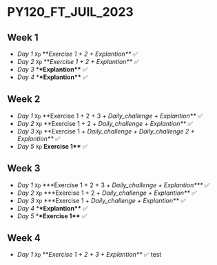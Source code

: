 # PY120_FT_JUIL_2023

## Week 1

- _Day 1_ `Xp` ***Exercise 1 + 2 + *Explantion\*\*** ✅️
- _Day 2_ `Xp` ***Exercise 1 + 2 + *Explantion\*\*** ✅️
- _Day 3_ \***\*Explantion\*\*** ✅️
- _Day 4_ \***\*Explantion\*\*** ✅️

## Week 2
- _Day 1_ `Xp` **Exercise 1 + 2 + 3 + *Daily_challenge + *Explantion\*\*** ✅️
- _Day 2_ `Xp` **Exercise 1 + 2 + *Daily_challenge + *Explantion\*\*** ✅️
- _Day 3_ `Xp` **Exercise 1 + *Daily_challenge + Daily_challenge 2 + *Explantion\*\*** ✅️
- _Day 5_ `Xp` **Exercise 1\*\*** ✅️

## Week 3
- _Day 1_ `Xp` ***Exercise 1 + 2 + 3 + *Daily_challenge + *Explantion\*\*\*** ✅️
- _Day 2_ `Xp` ***Exercise 1 + 2 + *Daily_challenge + *Explantion\*\*** ✅️
- _Day 3_ `Xp` ***Exercise 1 + *Daily_challenge + *Explantion\*\*** ✅️
- _Day 4_ \***\*Explantion\*\*** ✅️
- _Day 5_ \***\*Exercise 1\*\*** ✅️

## Week 4
- _Day 1_ `Xp` ***Exercise 1 + 2 + 3 + *Explantion\*\*** ✅️
test
